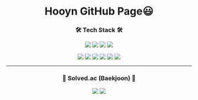 <h1 align="center"> Hooyn GitHub Page😃 </h1>

<h3 align="center"> 🛠 Tech Stack 🛠 </h3>
<div align="center">
  <img src="https://img.shields.io/badge/Java-007396?style=flat-square&logo=Java&logoColor=white"/></a>
  <img src="https://img.shields.io/badge/C++-00899C?style=flat-square&logo=C%2B%2B&logoColor=white"/></a>
  <img src="https://img.shields.io/badge/C-A8B9CC?style=flat-square&logo=C&logoColor=white"/></a>
  <img src="https://img.shields.io/badge/JavaScript-F7DF1E?style=flat-square&logo=JavaScript&logoColor=white"/></a>
  <p></p>
  <img src="https://img.shields.io/badge/Node.js-339933?style=flat-square&logo=Node.js&logoColor=white"/></a>
  <img src="https://img.shields.io/badge/Spring-6DB33F?style=flat-square&logo=Spring&logoColor=white"/></a>
  <img src="https://img.shields.io/badge/Spring Boot-6DB33F?style=flat-square&logo=Spring Boot&logoColor=white"/></a>
  <img src="https://img.shields.io/badge/MySQL-4479A1?style=flat-square&logo=MySQL&logoColor=white"/></a>
  <img src="https://img.shields.io/badge/Amazon AWS-232F3E?style=flat-square&logo=Amazon AWS&logoColor=white"/></a>
  <img src="https://img.shields.io/badge/IntelliJ IDEA-000000?style=flat-square&logo=IntelliJ IDEA&logoColor=white"/></a>
  
</div>
<hr>
<h3 align="center">📎 Solved.ac (Baekjoon) 📎</h3>
<div align="center">
  <a href="https://solved.ac/profile/hooyn_industry"><img src="http://mazassumnida.wtf/api/v2/generate_badge?boj=hooyn_industry"/></a>
  <a href="https://solved.ac/profile/hooyn_industry"><img src="http://mazandi.herokuapp.com/api?handle=hooyn_industry&theme=warm"/>
</div>
